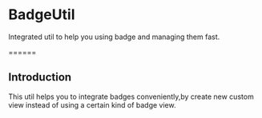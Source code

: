 # BadgeUtil
Integrated util to help you using badge and managing them fast.

======
## Introduction

This util helps you to integrate badges conveniently,by create new custom view instead of using a certain kind of badge view.
